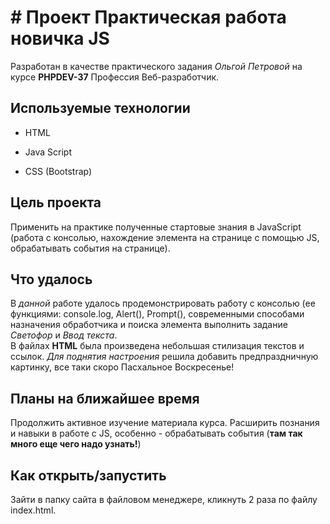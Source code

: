 # # Проект Практическая работа новичка JS 

Разработан в качестве практического задания *Ольгой Петровой* на  курсе **PHPDEV-37** Профессия Веб-разработчик.

## Используемые технологии

* HTML

* Java Script

* CSS (Bootstrap)

## Цель проекта
Применить на практике полученные cтартовые знания в JavaScript (работа с консолью, нахождение элемента на странице с помощью JS, обрабатывать события на странице).<br/> 

## Что удалось
В *данной* работе удалось продемонстрировать работу с консолью (ее функциями: console.log, Alert(), Prompt(), современными способами назначения обработчика и поиска элемента выполнить задание *Светофор* и *Ввод текста*.<br/>
В файлах **HTML** была произведена небольшая стилизация текстов и ссылок. *Для поднятия настроения* решила добавить предпраздничную картинку, все таки скоро Пасхальное Воскресенье!<br/> 

## Планы на ближайшее время
Продолжить активное изучение материала курса. Расширить познания и навыки в работе с JS, особенно - обрабатывать события (**там так много еще чего надо узнать!**)




## Как открыть/запустить

Зайти в папку сайта в файловом менеджере, кликнуть 2 раза по файлу index.html.